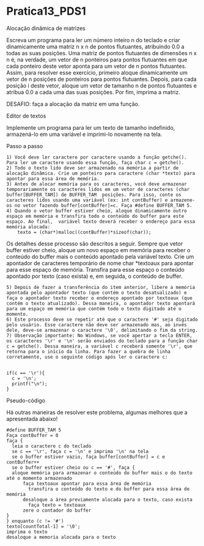 # Pratica13_PDS1

Alocação dinâmica de matrizes

Escreva um programa para ler um número inteiro n do teclado e criar dinamicamente uma matriz n x n de pontos flutuantes, atribuindo 0.0 a todas as suas posições. Uma matriz de pontos flutuantes de dimensões n x n é, na verdade, um vetor de n ponteiros para pontos flutuantes em que cada ponteiro deste vetor aponta para um vetor de n pontos flutuantes. Assim, para resolver esse exercício, primeiro aloque dinamicamente um vetor de n posições de ponteiros para pontos flutuantes. Depois, para cada posição i deste vetor, aloque um vetor de tamanho n de pontos flutuantes e atribua 0.0 a cada uma das suas posições. Por fim, imprima a matriz. 

DESAFIO: faça a alocação da matriz em uma função.

Editor de textos

Implemente um programa para ler um texto de tamanho indefinido, armazená-lo em uma variável e imprimi-lo novamente na tela.

Passo a passo

    1) Você deve ler caractere por caractere usando a função getche(). Para ler um caractere usando essa função, faça char c = getche().
    2) Todo o texto lido deve ser armazenado na memória a partir de alocação dinâmica. Crie um ponteiro para caractere (char *texto) para apontar para essa área de memória.
    3) Antes de alocar memória para os caracteres, você deve armazenar temporariamente os caracteres lidos em um vetor de caracteres (char buffer[BUFFER_TAM]) de BUFFER_TAM  posições. Para isso, conte os caracteres lidos usando uma variável (ex: int contBuffer) e armazene-os no vetor fazendo buffer[contBuffer]=c. Faça #define BUFFER_TAM 5.
    4) Quando o vetor buffer estiver cheio, aloque dinamicamente outro espaço em memória e transfira todo o conteúdo do buffer para este espaço. Ao final,  variável texto deverá receber o endereço para essa memória alocada:
        texto = (char*)malloc((contBuffer)*sizeof(char));
    
Os detalhes desse processo são descritos a seguir. Sempre que vetor buffer estiver cheio, aloque um novo espaço em memória para receber o conteúdo do buffer mais o conteúdo apontado pela variável texto. Crie um apontador de caracteres temporário de nome char *textoaux para apontar para esse espaço de memória. Transfira para esse espaço o conteúdo apontado por texto (caso exista) e, em seguida, o conteúdo de buffer.

    5) Depois de fazer a transferência do item anterior, libere a memória apontada pelo apontador texto (que contém o texto desatualizado) e faça o apontador texto receber o endereço apontado por textoaux (que contém o texto atualizado). Dessa maneira, o apontador texto apontará para um espaço em memória que contém todo o texto digitado até o momento.
    6) Este processo deve se repetir até que o caractere '#' seja digitado pelo usuário. Esse caractere não deve ser armazenado mas, ao invés dele, deve-se armazenar o caractere '\0', delimitando o fim da string.
    7) Observação importante: No Windows, se você apertar a tecla ENTER, os caracteres '\r' e '\n' serão enviados do teclado para a função char c = getche(). Dessa maneira, a variável c receberá somente '\r', que retorna para o início da linha. Para fazer a quebra de linha corretamente, use o seguinte código após ler o caractere c:


    if(c == '\r'){
      c = '\n';
	  printf("\n");
    }

Pseudo-código

Há outras maneiras de resolver este problema, algumas melhores que a apresentada abaixo!

    #define BUFFER_TAM 5    
    Faça contBuffer = 0
    faça {    
      leia o caractere c do teclado
      se c == '\r', faça c = '\n' e imprima '\n' na tela    
      se o buffer estiver vazio, faça buffer[contBuffer] = c e contBuffer++    
      se o buffer estiver cheio ou c == '#', faça {
      aloque memória para armazenar o conteúdo do buffer mais o do texto até o momento armazenado
          faça textoaux apontar para essa área de memória
            transfira o conteúdo do texto e do buffer para essa área de memória
          desaloque a área previamente alocada para o texto, caso exista
            faça texto = textoaux
          zere o contador do buffer
    }
    } enquanto (c != '#')
    texto[countTotal-1] = '\0';
    imprima o texto
    desaloque a memoria alocada para o texto

